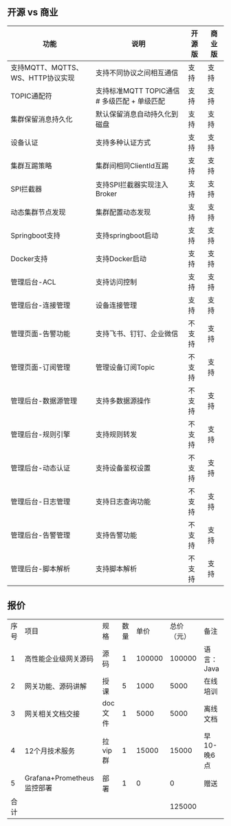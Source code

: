 <!--
.. title: 千万级别设备接入网关
.. slug: release
.. date: 2021-09-20 18:21:38 UTC+1
.. tags: tag
.. category: category
.. link: link
.. description:
.. type: text
-->
## 开源 vs 商业
| 功能                      | 说明                              | 开源版  | 商业版               |
|-------------------------|---------------------------------|------|--------|
| 支持MQTT、MQTTS、WS、HTTP协议实现 | 支持不同协议之间相互通信                    |  支持  | 支持 |
| TOPIC通配符                | 支持标准MQTT TOPIC通信 # 多级匹配  + 单级匹配 | 支持 |  支持  |
| 集群保留消息持久化               | 默认保留消息自动持久化到磁盘                  |  支持 |  支持  |
| 设备认证                    | 支持多种认证方式                        | 支持 |  支持  |_
| 集群互踢策略                  | 集群间相同ClientId互踢                 |  支持 |  支持  |
| SPI拦截器                  | 支持SPI拦截器实现注入Broker              |  支持 |  支持  |
| 动态集群节点发现                | 集群配置动态发现                        |  支持 | 支持  |
| Springboot支持            | 支持springboot启动                  |  支持 |  支持  |
| Docker支持                | 支持Docker启动                      |  支持 | 支持   |
| 管理后台-ACL                | 支持访问控制                          |  支持 |  支持   |
| 管理后台-连接管理               | 设备连接管理                          |  支持 | 支持  |
| 管理页面-告警功能               | 支持飞书、钉钉、企业微信                    |  不支持 |  支持  |
| 管理页面-订阅管理               | 管理设备订阅Topic                     | 不支持 |  支持   |
| 管理后台-数据源管理              | 支持多数据源操作                        | 不支持 |  支持   |
| 管理后台-规则引擎               | 支持规则转发                          | 不支持 |  支持   |
| 管理后台-动态认证               | 支持设备鉴权设置                        |  不支持 |支持   |
| 管理后台-日志管理               | 支持日志查询功能                        |  不支持 |  支持   |
| 管理后台-告警管理               | 支持告警功能                          |  不支持 | 支持   |
| 管理后台-脚本解析               | 支持脚本解析                          | 不支持 | 支持   |


## 报价
|  |                        |  |  |  |        |  |
| --- |------------------------| --- | --- |--------------|--------| --- |
| 序号 | 项目                     | 规格 | 数量 | 单价           | 总价（元）  | 备注 |
| 1 | 高性能企业级网关源码             | 源码 | 1 | 100000       | 100000 | 语言：Java |
| 2 | 网关功能、源码讲解              | 授课 | 5 | 1000         | 5000   | 在线培训 |
| 3 | 网关相关文档交接               | doc文件 | 1 | 5000         | 5000   | 离线文档 |
| 4 | 12个月技术服务               | 拉vip群 | 1 | 15000        | 15000  | 早10-晚6点 |
| 5 | Grafana+Prometheus监控部署 | 部署 | 1 | 0            | 0      | 赠送 |
| 合计 |                        |  |  |              | 125000 |  |